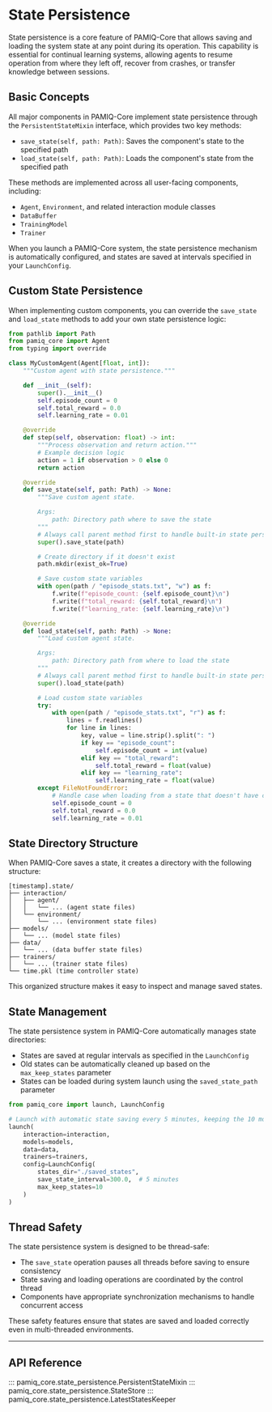 # State Persistence

State persistence is a core feature of PAMIQ-Core that allows saving and loading the system state at any point during its operation. This capability is essential for continual learning systems, allowing agents to resume operation from where they left off, recover from crashes, or transfer knowledge between sessions.

## Basic Concepts

All major components in PAMIQ-Core implement state persistence through the `PersistentStateMixin` interface, which provides two key methods:

- `save_state(self, path: Path)`: Saves the component's state to the specified path
- `load_state(self, path: Path)`: Loads the component's state from the specified path

These methods are implemented across all user-facing components, including:

- `Agent`, `Environment`, and related interaction module classes
- `DataBuffer`
- `TrainingModel`
- `Trainer`

When you launch a PAMIQ-Core system, the state persistence mechanism is automatically configured, and states are saved at intervals specified in your `LaunchConfig`.

## Custom State Persistence

When implementing custom components, you can override the `save_state` and `load_state` methods to add your own state persistence logic:

```python
from pathlib import Path
from pamiq_core import Agent
from typing import override

class MyCustomAgent(Agent[float, int]):
    """Custom agent with state persistence."""

    def __init__(self):
        super().__init__()
        self.episode_count = 0
        self.total_reward = 0.0
        self.learning_rate = 0.01

    @override
    def step(self, observation: float) -> int:
        """Process observation and return action."""
        # Example decision logic
        action = 1 if observation > 0 else 0
        return action

    @override
    def save_state(self, path: Path) -> None:
        """Save custom agent state.

        Args:
            path: Directory path where to save the state
        """
        # Always call parent method first to handle built-in state persistence
        super().save_state(path)

        # Create directory if it doesn't exist
        path.mkdir(exist_ok=True)

        # Save custom state variables
        with open(path / "episode_stats.txt", "w") as f:
            f.write(f"episode_count: {self.episode_count}\n")
            f.write(f"total_reward: {self.total_reward}\n")
            f.write(f"learning_rate: {self.learning_rate}\n")

    @override
    def load_state(self, path: Path) -> None:
        """Load custom agent state.

        Args:
            path: Directory path from where to load the state
        """
        # Always call parent method first to handle built-in state persistence
        super().load_state(path)

        # Load custom state variables
        try:
            with open(path / "episode_stats.txt", "r") as f:
                lines = f.readlines()
                for line in lines:
                    key, value = line.strip().split(": ")
                    if key == "episode_count":
                        self.episode_count = int(value)
                    elif key == "total_reward":
                        self.total_reward = float(value)
                    elif key == "learning_rate":
                        self.learning_rate = float(value)
        except FileNotFoundError:
            # Handle case when loading from a state that doesn't have custom data
            self.episode_count = 0
            self.total_reward = 0.0
            self.learning_rate = 0.01
```

## State Directory Structure

When PAMIQ-Core saves a state, it creates a directory with the following structure:

```
[timestamp].state/
├── interaction/
│   ├── agent/
│   │   └── ... (agent state files)
│   └── environment/
│       └── ... (environment state files)
├── models/
│   └── ... (model state files)
├── data/
│   └── ... (data buffer state files)
├── trainers/
│   └── ... (trainer state files)
└── time.pkl (time controller state)
```

This organized structure makes it easy to inspect and manage saved states.

## State Management

The state persistence system in PAMIQ-Core automatically manages state directories:

- States are saved at regular intervals as specified in the `LaunchConfig`
- Old states can be automatically cleaned up based on the `max_keep_states` parameter
- States can be loaded during system launch using the `saved_state_path` parameter

```python
from pamiq_core import launch, LaunchConfig

# Launch with automatic state saving every 5 minutes, keeping the 10 most recent states
launch(
    interaction=interaction,
    models=models,
    data=data,
    trainers=trainers,
    config=LaunchConfig(
        states_dir="./saved_states",
        save_state_interval=300.0,  # 5 minutes
        max_keep_states=10
    )
)
```

## Thread Safety

The state persistence system is designed to be thread-safe:

- The `save_state` operation pauses all threads before saving to ensure consistency
- State saving and loading operations are coordinated by the control thread
- Components have appropriate synchronization mechanisms to handle concurrent access

These safety features ensure that states are saved and loaded correctly even in multi-threaded environments.

______________________________________________________________________

## API Reference

::: pamiq_core.state_persistence.PersistentStateMixin
::: pamiq_core.state_persistence.StateStore
::: pamiq_core.state_persistence.LatestStatesKeeper
